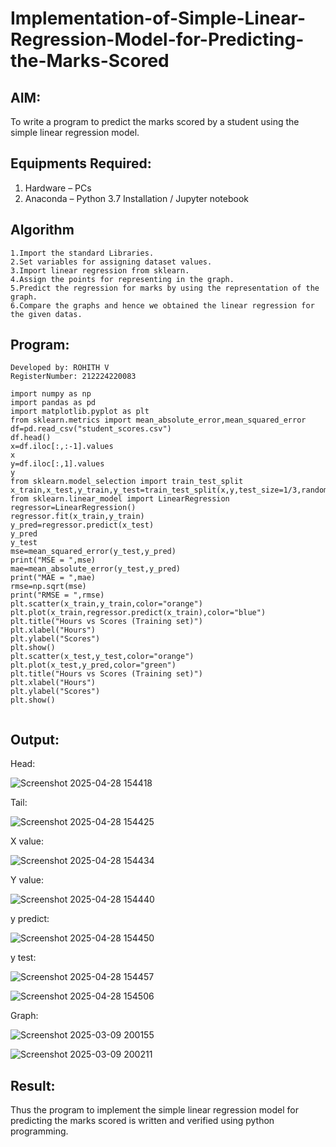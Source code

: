 # Implementation-of-Simple-Linear-Regression-Model-for-Predicting-the-Marks-Scored

## AIM:
To write a program to predict the marks scored by a student using the simple linear regression model.

## Equipments Required:
1. Hardware – PCs
2. Anaconda – Python 3.7 Installation / Jupyter notebook

## Algorithm
```
1.Import the standard Libraries.
2.Set variables for assigning dataset values.
3.Import linear regression from sklearn.
4.Assign the points for representing in the graph.
5.Predict the regression for marks by using the representation of the graph.
6.Compare the graphs and hence we obtained the linear regression for the given datas.
```
## Program:

```
Developed by: ROHITH V
RegisterNumber: 212224220083 

import numpy as np
import pandas as pd
import matplotlib.pyplot as plt
from sklearn.metrics import mean_absolute_error,mean_squared_error
df=pd.read_csv("student_scores.csv")
df.head()
x=df.iloc[:,:-1].values
x
y=df.iloc[:,1].values
y
from sklearn.model_selection import train_test_split
x_train,x_test,y_train,y_test=train_test_split(x,y,test_size=1/3,random_state=0)
from sklearn.linear_model import LinearRegression
regressor=LinearRegression()
regressor.fit(x_train,y_train)
y_pred=regressor.predict(x_test)
y_pred
y_test
mse=mean_squared_error(y_test,y_pred)
print("MSE = ",mse)
mae=mean_absolute_error(y_test,y_pred)
print("MAE = ",mae)
rmse=np.sqrt(mse)
print("RMSE = ",rmse)
plt.scatter(x_train,y_train,color="orange")
plt.plot(x_train,regressor.predict(x_train),color="blue")
plt.title("Hours vs Scores (Training set)")
plt.xlabel("Hours")
plt.ylabel("Scores")
plt.show()
plt.scatter(x_test,y_test,color="orange")
plt.plot(x_test,y_pred,color="green")
plt.title("Hours vs Scores (Training set)")
plt.xlabel("Hours")
plt.ylabel("Scores")
plt.show()


```

## Output:
Head:


![Screenshot 2025-04-28 154418](https://github.com/user-attachments/assets/d942b7a6-c34d-42e4-97e4-b69a0e26ba75)


Tail:


![Screenshot 2025-04-28 154425](https://github.com/user-attachments/assets/40fb3d4c-a451-49f3-9391-6ac48d74eeaf)


X value:


![Screenshot 2025-04-28 154434](https://github.com/user-attachments/assets/581baf79-de1c-4abe-a1aa-dce878d2bfc2)


Y value:


![Screenshot 2025-04-28 154440](https://github.com/user-attachments/assets/03b11c37-80ec-4f0d-8ac3-29c5ce41658b)


y predict:


![Screenshot 2025-04-28 154450](https://github.com/user-attachments/assets/397cc32c-30ba-4865-9111-bafb4710866c)


y test:


![Screenshot 2025-04-28 154457](https://github.com/user-attachments/assets/9b45f225-d3f2-4263-8df1-f42bb8de1adf)



![Screenshot 2025-04-28 154506](https://github.com/user-attachments/assets/f6a730ea-27ea-465c-bf24-d1bb5f77c6cc)


Graph:

![Screenshot 2025-03-09 200155](https://github.com/user-attachments/assets/9bb15c6d-7f3c-42ef-8f53-295e931f6268)


![Screenshot 2025-03-09 200211](https://github.com/user-attachments/assets/f0e5bcbf-c648-4178-a1da-933bd732dc16)


## Result:
Thus the program to implement the simple linear regression model for predicting the marks scored is written and verified using python programming.
